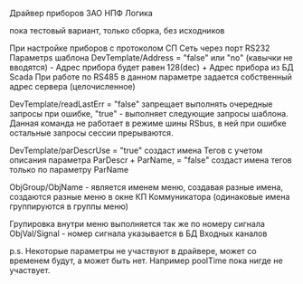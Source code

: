 Драйвер приборов ЗАО НПФ Логика

пока тестовый вариант, только сборка, без исходников

При настройке приборов с протоколом СП Сеть через порт RS232 
Параметрs шаблона 
DevTemplate/Address = "false" или "no" (кавычки не вводятся) - Адрес прибора будет равен 128(dec) + Адрес прибора из БД Scada
При работе по RS485 в данном параметре задается собственный адрес сервера (целочисленное)

DevTemplate/readLastErr = "false"  запрещает выполнять очередные запросы при ошибке, "true" - выполняет следующие запросы шаблона.
Данная команда не работает в режиме шины RSbus, в ней при ошибке остальные запросы сессии прерываются.

DevTemplate/parDescrUse = "true" создаст имена Тегов с учетом описания параметра ParDescr + ParName, = "false" создаст имена тегов только по параметру ParName

ObjGroup/ObjName - является именем меню, создавая разные имена, создаются разные меню в окне КП Коммуникатора (одинаковые имена группируются в группы меню)

Групировка внутри меню выполняется так же по номеру сигнала ObjVal/Signal - номер сигнала указывается в БД Входных каналов

p.s.
Некоторые параметры не участвуют в драйвере, может со временем будут, а может быть нет. Например poolTime пока нигде не участвует.
